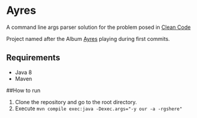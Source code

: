 # Ayres

A command line args parser solution for the problem posed in [Clean Code](http://www.amazon.co.uk/Clean-Code-Handbook-Software-Craftsmanship/dp/0132350882)

Project named after the Album [Ayres](https://open.spotify.com/album/65XygvtsffoLGK7w9PtUQK) playing during first commits.

## Requirements
- Java 8
- Maven

##How to run

1. Clone the repository and go to the root directory.
2. Execute `mvn compile exec:java -Dexec.args="-y our -a -rgshere"`

